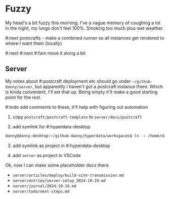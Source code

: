 # Fuzzy

My head's a bit fuzzy this morning. I've a vague memory of coughing a lot in the night, my lungs don't feel 100%. Smoking too much plus wet weather.

#:next postcrafts - make a combined runner so all instances get rendered to where I want them (locally)

#:next
#:next #:fam move it along a bit

## Server

My notes about #:postcraft deployment etc should go under `~/github-danny/server`, but apparently I haven't got a postcraft instance there. Which is kinda convenient, I'll set that up. Being empty it'll make a good starting point for the rest.

#:todo add comments to these, it'll help with figuring out automation

1. copy `postcraft/postcraft-template` to `server/docs/postcraft`

2. add symlink for #:hyperdata-desktop

```sh
danny@danny-desktop:~/github-danny/hyperdata/workspaces$ ln -s /home/danny/github-danny/server/docs/postcraft/content-raw server
```

3. add symlink as project in #:hyperdata-desktop

4. add `server` as project in VSCode

Ok, now I can make some placeholder docs there.

- `server/articles/deploy/build-site-transmission.md`
- `server/entries/server-setup_2024-10-19.md`
- `server/journal/2024-10-19.md`
- `server/todo/next-steps.md`
